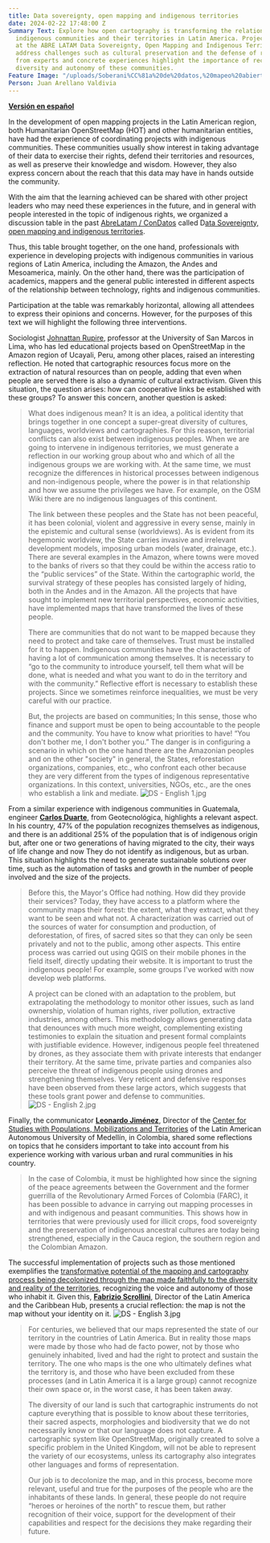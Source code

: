 ```yaml
---
title: Data sovereignty, open mapping and indigenous territories
date: 2024-02-22 17:48:00 Z
Summary Text: Explore how open cartography is transforming the relationship between
  indigenous communities and their territories in Latin America. Projects discussed
  at the ABRE LATAM Data Sovereignty, Open Mapping and Indigenous Territories table
  address challenges such as cultural preservation and the defense of rights. Reflections
  from experts and concrete experiences highlight the importance of recognizing the
  diversity and autonomy of these communities.
Feature Image: "/uploads/Soberani%CC%81a%20de%20datos,%20mapeo%20abierto%20y%20territorios%20indi%CC%81genas.jpg"
Person: Juan Arellano Valdivia
---
```


**[Versión en español
](https://www.hotosm.org/updates/soberania-de-datos-mapeo-abierto-territorios-indigenas/)**

In the development of open mapping projects in the Latin American region, both Humanitarian OpenStreetMap (HOT) and other humanitarian entities, have had the experience of coordinating projects with indigenous communities. These communities usually show interest in taking advantage of their data to exercise their rights, defend their territories and resources, as well as preserve their knowledge and wisdom. However, they also express concern about the reach that this data may have in hands outside the community.

With the aim that the learning achieved can be shared with other project leaders who may need these experiences in the future, and in general with people interested in the topic of indigenous rights, we organized a discussion table in the past [AbreLatam / ConDatos](https://2023.abrelatam.org/) called D[ata Sovereignty, open mapping and indigenous territories](https://llamado.abrelatam.org/abrelatam-condatos-2023/talk/EX787L/).

Thus, this table brought together, on the one hand, professionals with experience in developing projects with indigenous communities in various regions of Latin America, including the Amazon, the Andes and Mesoamerica, mainly. On the other hand, there was the participation of academics, mappers and the general public interested in different aspects of the relationship between technology, rights and indigenous communities.

Participation at the table was remarkably horizontal, allowing all attendees to express their opinions and concerns. However, for the purposes of this text we will highlight the following three interventions.

Sociologist [Johnattan Rupire](https://www.linkedin.com/in/johnarupire/?originalSubdomain=pe), professor at the University of San Marcos in Lima, who has led educational projects based on OpenStreetMap in the Amazon region of Ucayali, Peru, among other places, raised an interesting reflection. He noted that cartographic resources focus more on the extraction of natural resources than on people, adding that even when people are served there is also a dynamic of cultural extractivism. Given this situation, the question arises: how can cooperative links be established with these groups? To answer this concern, another question is asked:

> What does indigenous mean? It is an idea, a political identity that brings together in one concept a super-great diversity of cultures, languages, worldviews and cartographies. For this reason, territorial conflicts can also exist between indigenous peoples. When we are going to intervene in indigenous territories, we must generate a reflection in our working group about who and which of all the indigenous groups we are working with. At the same time, we must recognize the differences in historical processes between indigenous and non-indigenous people, where the power is in that relationship and how we assume the privileges we have. For example, on the OSM Wiki there are no indigenous languages of this continent.
> 
> The link between these peoples and the State has not been peaceful, it has been colonial, violent and aggressive in every sense, mainly in the epistemic and cultural sense (worldviews). As is evident from its hegemonic worldview, the State carries invasive and irrelevant development models, imposing urban models (water, drainage, etc.). There are several examples in the Amazon, where towns were moved to the banks of rivers so that they could be within the access ratio to the “public services” of the State. Within the cartographic world, the survival strategy of these peoples has consisted largely of hiding, both in the Andes and in the Amazon. All the projects that have sought to implement new territorial perspectives, economic activities, have implemented maps that have transformed the lives of these people.
> 
> There are communities that do not want to be mapped because they need to protect and take care of themselves. Trust must be installed for it to happen. Indigenous communities have the characteristic of having a lot of communication among themselves. It is necessary to “go to the community to introduce yourself, tell them what will be done, what is needed and what you want to do in the territory and with the community.” Reflective effort is necessary to establish these projects. Since we sometimes reinforce inequalities, we must be very careful with our practice.
> 
> But, the projects are based on communities; In this sense, those who finance and support must be open to being accountable to the people and the community. You have to know what priorities to have! “You don't bother me, I don't bother you.” The danger is in configuring a scenario in which on the one hand there are the Amazonian peoples and on the other "society" in general, the States, reforestation organizations, companies, etc., who confront each other because they are very different from the types of indigenous representative organizations. In this context, universities, NGOs, etc., are the ones who establish a link and mediate.
![DS - English 1.jpg](https://cdn.hotosm.org/website/DS+-+English+1.jpg)

From a similar experience with indigenous communities in Guatemala, engineer **[Carlos Duarte](https://www.linkedin.com/in/carlos-alberto-duarte-8b627b64/)**, from Geotecnológica, highlights a relevant aspect. In his country, 47% of the population recognizes themselves as indigenous, and there is an additional 25% of the population that is of indigenous origin but, after one or two generations of having migrated to the city, their ways of life change and now They do not identify as indigenous, but as urban. This situation highlights the need to generate sustainable solutions over time, such as the automation of tasks and growth in the number of people involved and the size of the projects.

> Before this, the Mayor's Office had nothing. How did they provide their services? Today, they have access to a platform where the community maps their forest: the extent, what they extract, what they want to be seen and what not. A characterization was carried out of the sources of water for consumption and production, of deforestation, of fires, of sacred sites so that they can only be seen privately and not to the public, among other aspects. This entire process was carried out using QGIS on their mobile phones in the field itself, directly updating their website. It is important to trust the indigenous people! For example, some groups I've worked with now develop web platforms.
> 
> A project can be cloned with an adaptation to the problem, but extrapolating the methodology to monitor other issues, such as land ownership, violation of human rights, river pollution, extractive industries, among others. This methodology allows generating data that denounces with much more weight, complementing existing testimonies to explain the situation and present formal complaints with justifiable evidence. However, indigenous people feel threatened by drones, as they associate them with private interests that endanger their territory. At the same time, private parties and companies also perceive the threat of indigenous people using drones and strengthening themselves. Very reticent and defensive responses have been observed from these large actors, which suggests that these tools grant power and defense to communities.
![DS - English 2.jpg](https://cdn.hotosm.org/website/DS+-+English+2.jpg)
 
Finally, the communicator **[Leonardo Jiménez](https://www.linkedin.com/in/leonardo-jim%C3%A9nez-garc%C3%ADa-60262b253/)**, Director of the [Center for Studies with Populations, Mobilizations and Territories](https://pomotecestudios.unaula.edu.co/) of the Latin American Autonomous University of Medellín, in Colombia, shared some reflections on topics that he considers important to take into account from his experience working with various urban and rural communities in his country.

> In the case of Colombia, it must be highlighted how since the signing of the peace agreements between the Government and the former guerrilla of the Revolutionary Armed Forces of Colombia (FARC), it has been possible to advance in carrying out mapping processes in and with indigenous and peasant communities. This shows how in territories that were previously used for illicit crops, food sovereignty and the preservation of indigenous ancestral cultures are today being strengthened, especially in the Cauca region, the southern region and the Colombian Amazon.

The successful implementation of projects such as those mentioned exemplifies the [transformative potential of the mapping and cartography process being decolonized through the map made faithfully to the diversity and reality of the territories](https://www.hotosm.org/updates/colonialism-in-open-data-and-mapping/), recognizing the voice and autonomy of those who inhabit it. Given this, **[Fabrizio Scrollini](https://www.hotosm.org/people/fabrizio-scrollini/)**, Director of the Latin America and the Caribbean Hub, presents a crucial reflection: the map is not the map without your identity on it.
![DS - English 3.jpg](https://cdn.hotosm.org/website/DS+-+English+3.jpg)

> For centuries, we believed that our maps represented the state of our territory in the countries of Latin America. But in reality those maps were made by those who had de facto power, not by those who genuinely inhabited, lived and had the right to protect and sustain the territory. The one who maps is the one who ultimately defines what the territory is, and those who have been excluded from these processes (and in Latin America it is a large group) cannot recognize their own space or, in the worst case, it has been taken away.
> 
> The diversity of our land is such that cartographic instruments do not capture everything that is possible to know about these territories, their sacred aspects, morphologies and biodiversity that we do not necessarily know or that our language does not capture. A cartographic system like OpenStreetMap, originally created to solve a specific problem in the United Kingdom, will not be able to represent the variety of our ecosystems, unless its cartography also integrates other languages and forms of representation.
> 
> Our job is to decolonize the map, and in this process, become more relevant, useful and true for the purposes of the people who are the inhabitants of these lands. In general, these people do not require “heroes or heroines of the north” to rescue them, but rather recognition of their voice, support for the development of their capabilities and respect for the decisions they make regarding their future.